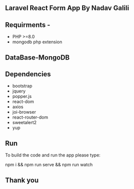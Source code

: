 


## Laravel React Form App By Nadav Galili

## Requirments -
* PHP >=8.0
* mongodb php extension

## DataBase-MongoDB
## Dependencies

* bootstrap
* jquery
* popper.js
* react-dom
* axios
* joi-browser
* react-router-dom
* sweetalert2
* yup

## Run
To build the code and run the app please type:

npm i && npm run serve && npm run watch
## Thank you
